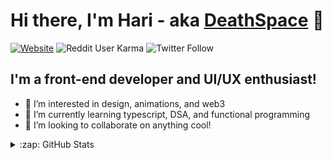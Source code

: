 # Hi there, I'm Hari - aka [DeathSpace](https://deathspacedesign.com/) 👋 

[![Website](https://img.shields.io/website?label=deathspacedesign.com&style=for-the-badge&url=https%3A%2F%2Fdeathspacedesign.com)](https://deathspacedesign.com/)
![Reddit User Karma](https://img.shields.io/reddit/user-karma/combined/deathspace_design?color=5F2EEA&label=reddit%20karma&logo=reddit&logoColor=fff&style=for-the-badge)
![Twitter Follow](https://img.shields.io/twitter/follow/deathspace_?color=5F2EEA&logo=twitter&style=for-the-badge)


## I'm a front-end developer and UI/UX enthusiast!
- 👀 I’m interested in design, animations, and web3
- 🌱 I’m currently learning typescript, DSA, and functional programming
- 👯 I’m looking to collaborate on anything cool!

<details>
  <summary>:zap: GitHub Stats</summary>

  <img align="left" alt="Hari's GitHub Stats" src="https://github-readme-stats.vercel.app/api?username=hari8697&hide=contribs&count_private=true&show_icons=true&hide_border=false&theme=midnight-purple&title_color=5F2EEA&icon_color=5F2EEA&border_color=5F2EEA&bg_color=0E0C10" />

</details>

<!---
hari8697/hari8697 is a ✨ special ✨ repository because its `README.md` (this file) appears on your GitHub profile.
You can click the Preview link to take a look at your changes.
--->
